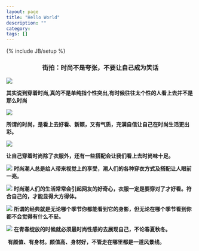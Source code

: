 ```yaml
---
layout: page
title: "Hello World"
description: ""
category: 
tags: []
---
```

{% include JB/setup %}
### <center>街拍：时尚不是夸张，不要让自己成为笑话
![](http://5b0988e595225.cdn.sohucs.com/images/20180805/5958ad45d9a54b7baaf1aa303d66be6c.jpeg)

**其实说到穿着时尚,真的不是单纯指个性突出,有时候往往太个性的人看上去并不是那么时尚**

![](http://5b0988e595225.cdn.sohucs.com/images/20180805/18fa763bf39d411d88b3b41a9de20a5f.jpeg)

**所谓的时尚，是看上去好看、新颖，又有气质，充满自信让自己在时尚生活更出彩。**

![](http://5b0988e595225.cdn.sohucs.com/images/20180805/a4a7f7aa1d3b44dfad49a021a8b8e8d0.jpeg)

**让自己穿着时尚除了衣服外，还有一些搭配会让我们看上去时尚味十足。**

![](http://5b0988e595225.cdn.sohucs.com/images/20180805/298db0cb521b488c8c8d71e4bc9736de.jpeg)
**时尚潮人总是给人带来视觉上的享受，潮人们的各种穿衣方式及搭配让人眼前一亮。**

![](http://5b0988e595225.cdn.sohucs.com/images/20180805/639016d047e9412e9312a0a0f538efd5.jpeg)
**时尚潮人们的生活常常会引起网友的好奇心，衣服一定是要穿对了才好看。符合自己的，才能显得大方得体。**

![](http://5b0988e595225.cdn.sohucs.com/images/20180805/75b02c418e72423ba9499567f5e97965.jpeg)
**所谓的经典就是无论哪个季节你都能看到它的身影，但无论在哪个季节看到你都不会觉得有什么不妥。**

![](http://5b0988e595225.cdn.sohucs.com/images/20180805/a79bcf4893ea4fa59c9074f294675e15.jpeg)
**在青春绽放的时候就必须最时尚性感的去展现自己，不论春夏秋冬。**

![]()
**有颜值、有身材。颜值高、身材好，不管走在哪里都是一道风景线。**